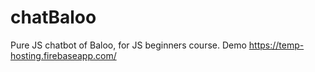 # chatBaloo
Pure JS chatbot of Baloo, for JS beginners course.
Demo https://temp-hosting.firebaseapp.com/
